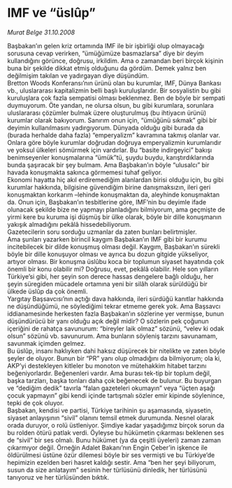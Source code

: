 # IMF ve “üslûp”

*Murat Belge 31.10.2008*

<div class="taraf_structure_2col_1zq">
<div class="margen_n">



 <p>Başbakan’ın gelen kriz ortamında IMF ile bir işbirliği olup olmayacağı sorusuna cevap verirken, “ümüğümüze basmazlarsa” diye bir deyim kullandığını görünce, doğrusu, irkildim. Ama o zamandan beri birçok kişinin buna bir şekilde dikkat etmiş olduğunu da gördüm. Demek yalnız ben değilmişim takılan ve yadırgayan diye düşündüm.<br/>Bretton Woods Konferansı’nın ürünü olan bu kurumlar, IMF, Dünya Bankası vb., uluslararası kapitalizmin belli başlı kuruluşlarıdır. Bir sosyalistin bu gibi kuruluşlara çok fazla sempatisi olması beklenmez. Ben de böyle bir sempati duymuyorum. Öte yandan, ne olursa olsun, bu gibi kurumlara, sorunlara uluslararası çözümler bulmak üzere oluşturulmuş (bu ihtiyacın ürünü) kurumlar olarak bakıyorum. Sanırım onun için, “ümüğünü sıkmak” gibi bir deyimin kullanılmasını yadırgıyorum. Dünyada olduğu gibi burada da (burada herhalde daha fazla) “emperyalizm” kavramına takmış olanlar var. Onlara göre böyle kurumlar doğrudan doğruya emperyalizmin kurumlarıdır ve yoksul ülkeleri sömürmek için vardırlar. Bu “basite indirgeyici” bakışı benimseyenler konuşmalarına “ümük”tü, şuydu buydu, karıştırdıklarında bunda şaşıracak bir şey bulmam. Ama Başbakan’ın böyle “ulusalcı” bir havada konuşmakta sakınca görmemesi tuhaf geliyor.<br/>Ekonomi hayatta hiç akıl erdiremediğim alanlardan birisi olduğu için, bu gibi kurumlar hakkında, bilgisine güvendiğim birine danışmaksızın, ileri geri konuşmaktan korkarım –lehinde konuşmaktan da, aleyhinde konuşmaktan da. Onun için, Başbakan’ın tesbitlerine göre, IMF’nin bu deyimle ifade olunacak şekilde bize ne yapmayı planladığını bilmiyorum, ama geçmişte de yirmi kere bu kuruma işi düşmüş bir ülke olarak, böyle bir dille konuşmanın yakışık almadığını pekâlâ hissedebiliyorum.<br/>Gazetecilerin soru sorduğu uzmanlar da zaten bunları belirtmişler.<br/>Ama şunları yazarken birincil kaygım Başbakan’ın IMF gibi bir kurumu incitebilecek bir dilde konuşmuş olması değil. Kaygım, Başbakan’ın sürekli böyle bir dille konuşuyor olması ve ayrıca bu dozun gitgide yükseliyor, artıyor olması. Bir konuşma üslûbu koca bir toplumun siyaset hayatında çok önemli bir konu olabilir mi? Doğrusu, evet, pekâlâ olabilir. Hele son yılların Türkiye’si gibi, her şeyin son derece hassas dengelere bağlı olduğu, her şeyin süregiden mücadele ortamına yeni bir silâh olarak sürüldüğü bir ülkede üslûp da çok önemli.<br/>Yargıtay Başsavcısı’nın açtığı dava hakkında, ileri sürdüğü kanıtlar hakkında ne düşündüğümü, ne söylediğimi tekrar etmeme gerek yok. Ama Başsavcı iddianamesinde herkesten fazla Başbakan’ın sözlerine yer vermişse, bunun düşündürücü bir yanı olduğu açık değil midir? O sözlerin pek çoğunun içeriğini de rahatça savunurum: “bireyler laik olmaz” sözünü, “velev ki odak olsun” sözünü vb. savunurum. Ama bunların söyleniş tarzını savunamam, savunmak içimden gelmez.<br/>Bu üslûp, insanı haklıyken dahi haksız düşürecek bir nitelikte ve zaten böyle şeyler de oluyor. Bunun bir “PR” yanı olup olmadığını da bilmiyorum; ola ki, AKP’yi destekleyen kitleler bu monoton ve mütehakkim hitabet tarzını beğeniyorlardır. Beğenenleri vardır. Ama burası tek-tip bir toplum değil, başka tarzları, başka tonları daha çok beğenecek de bulunur. Bu buyurgan ve “dediğim dedik” tavırla “falan gazeteleri okumayın” veya “üçten aşağı çocuk yapmayın” gibi kendi içinde tartışmalı sözler emir kipinde söylenince, tepki de çok oluyor.<br/>Başbakan, kendisi ve partisi, Türkiye tarihinin şu aşamasında, siyasetin, siyaset anlayışının “sivil” olanını temsil etmek durumunda. Nesnel olarak orada duruyor, o rolü üstleniyor. Şimdiye kadar yaşadığımız birçok sorun da bu rolden ötürü patlak verdi. Öyleyse bu hükümetin çıkarması beklenen ses de “sivil” bir ses olmalı. Bunu hükümet (ya da çeşitli üyeleri) zaman zaman çıkarmıyor değil. Örneğin Adalet Bakanı’nın Engin Çeber’in işkence ile öldürülmesi üstüne özür dilemesi böyle bir ses vermişti ve bu Türkiye’de hepimizin ezelden beri hasret kaldığı sestir. Ama “ben her şeyi biliyorum, susun da size anlatayım” sesinin her türlüsünü dinledik, her türlüsünü tanıyoruz ve her türlüsünden bıktık.</p>

<br/>


<div id="taraf_not">
</div>

</div>


</div>
